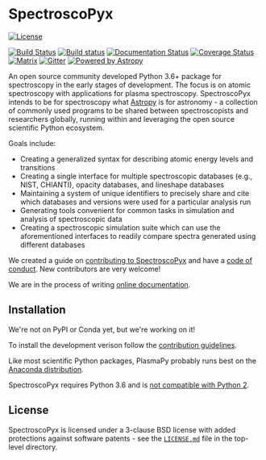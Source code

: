 # SpectroscoPyx
[![License](https://img.shields.io/badge/License-BSD%203--Clause-blue.svg)](./LICENSE.md)

[![Build Status](https://travis-ci.org/PlasmaPy/SpectroscoPyx.svg?branch=main)](https://travis-ci.org/PlasmaPy/SpectroscoPyx)
[![Build status](https://ci.appveyor.com/api/projects/status/kn381ct1l63oly48?svg=true)](https://ci.appveyor.com/project/lemmatum/spectroscopyx)
[![Documentation Status](https://readthedocs.org/projects/plasmapy/badge/?version=latest)](http://spectroscopyx.readthedocs.io/en/latest/?badge=latest)
[![Coverage Status](https://coveralls.io/repos/github/PlasmaPy/SpectroscoPyx/badge.svg?branch=main)](https://coveralls.io/github/PlasmaPy/SpectroscoPyx?branch=main)
[![Matrix](https://matrix.to/img/matrix-badge.svg)](https://riot.im/app/#/room/#plasmapy:matrix.org)
[![Gitter](https://badges.gitter.im/Join%20Chat.svg)](https://gitter.im/PlasmaPy/Lobby)
[![Powered by Astropy](http://img.shields.io/badge/powered%20by-AstroPy-orange.svg?style=flat)](http://www.astropy.org)
 
An open source community developed Python 3.6+ package for spectroscopy in the early stages of development. The focus is on atomic spectroscopy with applications for plasma spectroscopy. SpectroscoPyx intends to be for spectroscopy what
[Astropy](https://github.com/astropy/astropy) is for astronomy - a 
collection of commonly used programs to be shared between spectroscopists 
and researchers globally, running within and leveraging the open source 
scientific Python ecosystem. 

Goals include:
* Creating a generalized syntax for describing atomic energy levels and transitions
* Creating a single interface for multiple spectroscopic databases (e.g., NIST, CHIANTI), opacity databases, and lineshape databases
* Maintaining a system of unique identifiers to precisely share and cite which databases and versions were used for a particular analysis run
* Generating tools convenient for common tasks in simulation and analysis of spectroscopic data
* Creating a spectroscopic simulation suite which can use the aforementioned interfaces to readily compare spectra generated using different databases

We created a guide on
[contributing to SpectroscoPyx](CONTRIBUTING.md) and have a [code of conduct](CODE_OF_CONDUCT.md).
New contributors are very welcome! 

We are in the process of writing [online documentation](http://spectroscopyx.readthedocs.io/en/latest/).

## Installation

We're not on PyPI or Conda yet, but we're working on it!

To install the development verison follow the [contribution guidelines](CONTRIBUTING.md).

Like most scientific Python packages, PlasmaPy probably runs best on the [Anaconda distribution](https://www.anaconda.com/downloads).

SpectroscoPyx requires Python 3.6 and is
[not compatible with Python 2](https://pythonclock.org/).

## License

SpectroscoPyx is licensed under a 3-clause BSD license with added protections
against software patents - see the [``LICENSE.md``](LICENSE.md) file in
the top-level directory.

